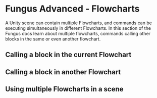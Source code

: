 # Fungus Advanced - Flowcharts
A Unity scene can contain multiple Flowcharts, and commands can be executing simultaneously in different Flowcharts. In this section of the Fungus docs learn about multiple flowcharts, commands calling other blocks in the same or even another flowchart.

<!-- **************************************************** -->
## Calling a block in the current Flowchart

<!-- **************************************************** -->
## Calling a block in another Flowchart

<!-- **************************************************** -->
## Using multiple Flowcharts in a scene

